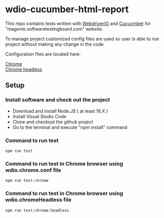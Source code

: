 # wdio-cucumber-html-report

This repo contains tests written with [WebdriverIO](https://webdriver.io/) and [Cucucmber](https://cucumber.io/) for "magento.softwaretestingboard.com" website.

To manage project customized config files are used so user is able to run project without making any change in the code

Configuration files are located here:

[Chrome](https://github.com/leraroy/wdio-cucumber-html-report/blob/master/conf/wdio.chrome.conf.js) <br>
[Chrome headless](https://github.com/leraroy/wdio-cucumber-html-report/blob/master/conf/wdio.chromeHeadless.conf.js) <br>

## Setup

### Install software and check out the project

- Download and install Node.JS ( at least 16.X )
- Install Visual Studio Code
- Clone and checkout the github project 
- Go to the terminal and execute "npm install" command

### Command to run test 
```
npm run test
```
### Command to run test in Chrome browser using wdio.chrome.conf file
 ```
 npm run test:chrome
 ```
 ### Command to run test in Chrome browser using wdio.chromeHeadless file
 ```
 npm run test:chrome:headless
 ```
